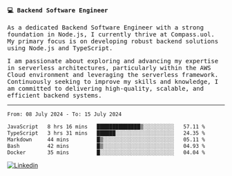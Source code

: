 
<samp>
  
#### 💻 Backend Software Engineer

As a dedicated Backend Software Engineer with a strong foundation in Node.js, I currently thrive at Compass.uol. My primary focus is on developing robust backend solutions using Node.js and TypeScript.

I am passionate about exploring and advancing my expertise in serverless architectures, particularly within the AWS Cloud environment and leveraging the serverless framework. Continuously seeking to improve my skills and knowledge, I am committed to delivering high-quality, scalable, and efficient backend systems.

---

<!--START_SECTION:waka-->

```txt
From: 08 July 2024 - To: 15 July 2024

JavaScript   8 hrs 16 mins   ██████████████▒░░░░░░░░░░   57.11 %
TypeScript   3 hrs 31 mins   ██████░░░░░░░░░░░░░░░░░░░   24.35 %
Markdown     44 mins         █▒░░░░░░░░░░░░░░░░░░░░░░░   05.11 %
Bash         42 mins         █▒░░░░░░░░░░░░░░░░░░░░░░░   04.93 %
Docker       35 mins         █░░░░░░░░░░░░░░░░░░░░░░░░   04.04 %
```

<!--END_SECTION:waka-->
  
</samp>

[![Linkedin](https://img.shields.io/badge/-Mateus%20Garcia-c080ff?style=flat-square&logo=Linkedin&logoColor=white&link=https://www.linkedin.com/in/mpgxc)](https://www.linkedin.com/in/mateusogarcia) 
